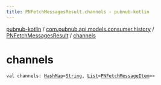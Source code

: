 ```yaml
---
title: PNFetchMessagesResult.channels - pubnub-kotlin
---
```


[pubnub-kotlin](../../index.html) / [com.pubnub.api.models.consumer.history](../index.html) / [PNFetchMessagesResult](index.html) / [channels](./channels.html)

# channels

`val channels: `[`HashMap`](https://kotlinlang.org/api/latest/jvm/stdlib/kotlin.collections/-hash-map/index.html)`<`[`String`](https://kotlinlang.org/api/latest/jvm/stdlib/kotlin/-string/index.html)`, `[`List`](https://kotlinlang.org/api/latest/jvm/stdlib/kotlin.collections/-list/index.html)`<`[`PNFetchMessageItem`](../-p-n-fetch-message-item/index.html)`>>`